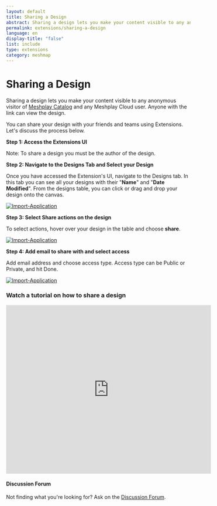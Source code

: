 ```yaml
---
layout: default
title: Sharing a Design
abstract: Sharing a design lets you make your content visible to any anonymous visitor of meshplay.io/catalog and any Meshplay Cloud user.
permalink: extensions/sharing-a-design
language: en
display-title: "false"
list: include
type: extensions
category: meshmap
---
```


# Sharing a Design

Sharing a design lets you make your content visible to any anonymous visitor of <a href="http://meshplay.io/catalog">Meshplay Catalog</a> and any Meshplay Cloud user. Anyone with the link can view the design.

You can share your design with your friends and teams using Extensions. Let's discuss the process below.

**Step 1: Access the Extensions UI**


Note: To share a design you must be the author of the design.


**Step 2: Navigate to the Designs Tab and Select your Design**


Once you have accessed the Extension's UI, navigate to the Designs tab. In this tab you can see all your designs with their "<b>Name</b>" and "<b>Date Modified</b>". From the designs table, you can click or drag and drop your design onto the canvas.

<a href="{{ site.baseurl }}/assets/img/meshmap/design.png"><img style="border-radius: 0.5%;" alt="Import-Application" style="width:800px;height:auto;" src="{{ site.baseurl }}/assets/img/meshmap/design.png" /></a>


**Step 3: Select Share actions on the design**

To select actions, hover over your design in the table and choose <b>share</b>. 

<a href="{{ site.baseurl }}/assets/img/meshmap/action-publish.png"><img style="border-radius: 0.5%;" alt="Import-Application" style="width:800px;height:auto;" src="{{ site.baseurl }}/assets/img/meshmap/action-share.png" /></a>


**Step 4: Add email to share with and select access**

Add email address and choose access type. Access type can be Public or Private, and hit Done. 

<a href="{{ site.baseurl }}/assets/img/meshmap/share-modal.png"><img style="border-radius: 0.5%;" alt="Import-Application" style="width:800px;height:auto;" src="{{ site.baseurl }}/assets/img/meshmap/share-modal.png" /></a>

### Watch a tutorial on how to share a design

<iframe class="container" width="560" height="460" src="https://www.youtube.com/embed/Tew2BET6d_U?rel=0" frameborder="0" allow="accelerometer; autoplay; encrypted-media; gyroscope; picture-in-picture" allowfullscreen></iframe>

<div class="alert alert-dark" role="alert">
<h4 class="alert-heading">Discussion Forum</h4>
Not finding what you're looking for? Ask on the <a href="http://discuss.meshplay.io">Discussion Forum</a>.
</div>

